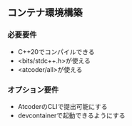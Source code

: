 ## コンテナ環境構築
### 必要要件
- C++20でコンパイルできる
- <bits/stdc++.h>が使える
- <atcoder/all>が使える

### オプション要件
- AtcoderのCLIで提出可能にする
- devcontainerで起動できるようにする
